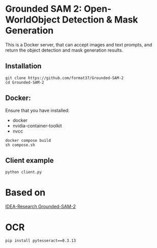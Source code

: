 # Grounded SAM 2: Open-WorldObject Detection & Mask Generation

This is a Docker server, that can accept images and text prompts, and return the object detection and mask generation results.

## Installation
```
git clone https://github.com/format37/Grounded-SAM-2
cd Grounded-SAM-2
```
## Docker:
Ensure that you have installed:
* docker  
* nvidia-container-toolkit  
* nvcc  
```
docker compose build
sh compose.sh
```

## Client example
```
python client.py
```

# Based on
[IDEA-Research Grounded-SAM-2](https://github.com/IDEA-Research/Grounded-SAM-2)

# OCR
```
pip install pytesseract==0.3.13
```